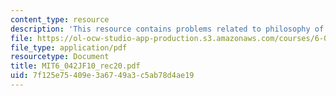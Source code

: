 ```yaml
---
content_type: resource
description: 'This resource contains problems related to philosophy of probability. '
file: https://ol-ocw-studio-app-production.s3.amazonaws.com/courses/6-042j-mathematics-for-computer-science-fall-2010/7f125e75409e3a6749a3c5ab78d4ae19_MIT6_042JF10_rec20.pdf
file_type: application/pdf
resourcetype: Document
title: MIT6_042JF10_rec20.pdf
uid: 7f125e75-409e-3a67-49a3-c5ab78d4ae19
---
```

